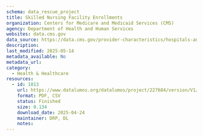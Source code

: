 ```yaml
---
schema: data_rescue_project 
title: Skilled Nursing Facility Enrollments
organization: Centers for Medicare and Medicaid Services (CMS)
agency: Department of Health and Human Services
websites: data.cms.gov
data_source: https://data.cms.gov/provider-characteristics/hospitals-and-other-facilities/skilled-nursing-facility-enrollments
description: 
last_modified: 2025-05-14
metadata_available: No
metadata_url: 
category:
  - Health & Healthcare 
resources:
  - id: 1013
    url: https://www.datalumos.org/datalumos/project/227684/version/V1/view
    format: PDF, CSV
    status: Finished
    size: 0.134
    download_date: 2025-04-24
    maintainer: DRP, DL
    notes: 
---
```

